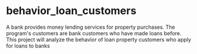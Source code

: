 # behavior_loan_customers
A bank provides money lending services for property purchases. The program's customers are bank customers who have made loans before. This project will analyze the behavior of  loan property customers who apply for loans to banks
